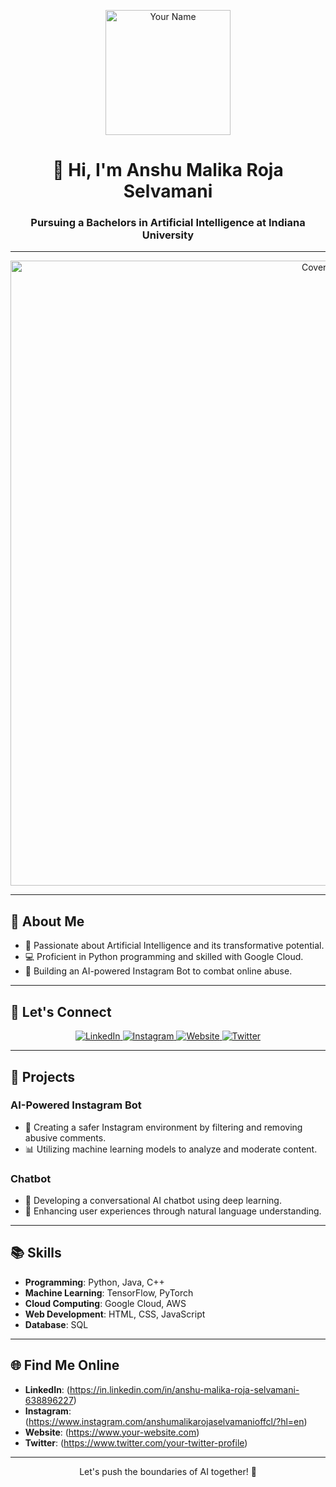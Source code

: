 <p align="center">
  <img src="https://media.licdn.com/dms/image/C4E03AQE-1jJLxVNM0g/profile-displayphoto-shrink_800_800/0/1639405650038?e=2147483647&v=beta&t=oqErxQYdQ9pEY5gO_f_z0mtQ_w2BD9RvxUatwEjS_RY" alt="Your Name" width="200"/>
</p>

<h1 align="center">👋 Hi, I'm Anshu Malika Roja Selvamani</h1>
<h3 align="center">Pursuing a Bachelors in Artificial Intelligence at Indiana University</h3>

---

<p align="center">
  <img src="https://m.media-amazon.com/images/I/71F8o6xSf1L._SL1500_.jpg" alt="Cover Image" width="1000"/>
</p>

---

<h2>🌟 About Me</h2>

- 🤖 Passionate about Artificial Intelligence and its transformative potential.
- 💻 Proficient in Python programming and skilled with Google Cloud.
- 🚀 Building an AI-powered Instagram Bot to combat online abuse.

---

<h2>💬 Let's Connect</h2>

<p align="center">
  <a href="https://in.linkedin.com/in/anshu-malika-roja-selvamani-638896227" target="_blank">
    <img src="https://img.shields.io/badge/LinkedIn-Connect-blue?style=for-the-badge&logo=linkedin" alt="LinkedIn">
  </a>
  <a href="https://www.instagram.com/anshumalikarojaselvamanioffcl/?hl=en" target="_blank">
    <img src="https://img.shields.io/badge/Instagram-Follow-red?style=for-the-badge&logo=instagram" alt="Instagram">
  </a>
  <a href="https://www.your-website.com" target="_blank">
    <img src="https://img.shields.io/badge/Website-Visit-ff69b4?style=for-the-badge" alt="Website">
  </a>
  <a href="https://www.twitter.com/your-twitter-profile" target="_blank">
    <img src="https://img.shields.io/badge/Twitter-Follow-1da1f2?style=for-the-badge&logo=twitter" alt="Twitter">
  </a>
</p>

---

<h2>🌌 Projects</h2>

### AI-Powered Instagram Bot
- 📸 Creating a safer Instagram environment by filtering and removing abusive comments.
- 📊 Utilizing machine learning models to analyze and moderate content.

### Chatbot
- 🤖 Developing a conversational AI chatbot using deep learning.
- 💬 Enhancing user experiences through natural language understanding.

---

<h2>📚 Skills</h2>

- **Programming**: Python, Java, C++
- **Machine Learning**: TensorFlow, PyTorch
- **Cloud Computing**: Google Cloud, AWS
- **Web Development**: HTML, CSS, JavaScript
- **Database**: SQL

---

<h2>🌐 Find Me Online</h2>

- **LinkedIn**: (https://in.linkedin.com/in/anshu-malika-roja-selvamani-638896227)
- **Instagram**: (https://www.instagram.com/anshumalikarojaselvamanioffcl/?hl=en)
- **Website**: (https://www.your-website.com)
- **Twitter**: (https://www.twitter.com/your-twitter-profile)

---

<p align="center">Let's push the boundaries of AI together! 🚀</p>

